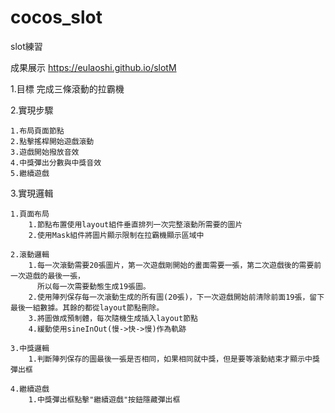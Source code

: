 # cocos_slot
slot練習

成果展示
https://eulaoshi.github.io/slotM

1.目標
    完成三條滾動的拉霸機

2.實現步驟

    1.布局頁面節點
    2.點擊搖桿開始遊戲滾動
    3.遊戲開始撥放音效
    4.中獎彈出分數與中獎音效
    5.繼續遊戲

3.實現邏輯
    
    1.頁面布局
        1.節點布置使用layout組件垂直排列一次完整滾動所需要的圖片
        2.使用Mask組件將圖片顯示限制在拉霸機顯示區域中
    
    2.滾動邏輯
        1.每一次滾動需要20張圖片，第一次遊戲剛開始的畫面需要一張，第二次遊戲後的需要前一次遊戲的最後一張，
          所以每一次需要動態生成19張圖。
        2.使用陣列保存每一次滾動生成的所有圖(20張)，下一次遊戲開始前清除前面19張，留下最後一組數據。其餘的都從layout節點刪除。
        3.將圖做成預制體，每次隨機生成插入layout節點
        4.緩動使用sineInOut(慢->快->慢)作為軌跡

    3.中獎邏輯
        1.判斷陣列保存的圖最後一張是否相同，如果相同就中獎，但是要等滾動結束才顯示中獎彈出框

    4.繼續遊戲
        1.中獎彈出框點擊"繼續遊戲"按鈕隱藏彈出框

